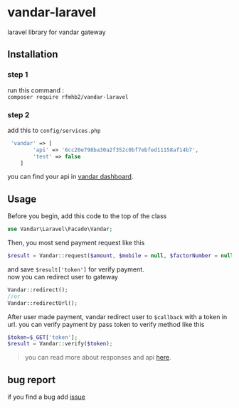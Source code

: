 # vandar-laravel
laravel library for vandar gateway

## Installation  
### step 1  
run this command :  
``composer require rfmhb2/vandar-laravel``  
### step 2  
add this to ``config/services.php``   
```php 
 'vandar' => [
        'api' => '6cc20e798ba30a2f352c0bf7ebfed11158af14b7',
        'test' => false
    ]
```
you can find your api in [vandar dashboard](https://dash.vandar.io).  
## Usage
Before you begin, add this code to  the top of the class
```php
use Vandar\Laravel\Facade\Vandar;
```
Then, you most send payment request like this
```php
$result = Vandar::request($amount, $mobile = null, $factorNumber = null, $description = null, $callback);
```
and save ``$result['token']`` for verify payment.  
now you can redirect user to gateway
```php
Vandar::redirect();
//or 
Vandar::redirectUrl();
```
After user made payment, vandar redirect user to ``$callback`` with a token in url. you can verify payment by pass token to verify method like this
```php
$token=$_GET['token'];
$result = Vandar::verify($token);
```
> you can read more about responses and api [here](https://docs.vandar.io/).
## bug report
if you find a bug add [issue](https://github.com/rfmhb2/vandar-laravel/issues)
